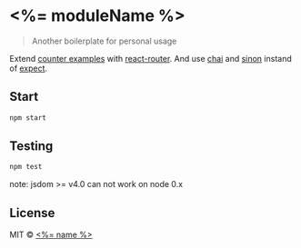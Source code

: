 # <%= moduleName %>

> Another boilerplate for personal usage

Extend [counter examples](https://github.com/rackt/redux/tree/master/examples/counter) with [react-router](https://github.com/rackt/react-router). And use [chai](https://github.com/chaijs/chai) and [sinon](https://github.com/sinonjs/sinon) instand of [expect](https://github.com/mjackson/expect).


## Start

```sh
npm start
```

## Testing

```sh
npm test
```

note: jsdom >= v4.0 can not work on node 0.x


## License

MIT © [<%= name %>](<%= website %>)
